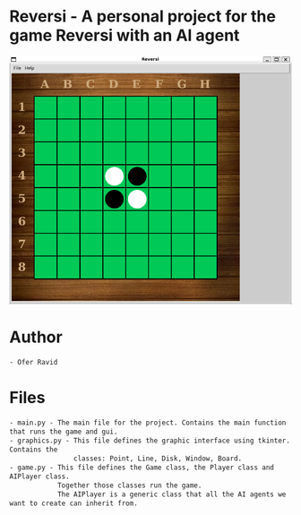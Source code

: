 # Reversi - A personal project for the game Reversi with an AI agent
![ReversiWindow](reversi_window.png)

# Author
    - Ofer Ravid


# Files
    - main.py - The main file for the project. Contains the main function that runs the game and gui.
    - graphics.py - This file defines the graphic interface using tkinter. Contains the
                    classes: Point, Line, Disk, Window, Board.
    - game.py - This file defines the Game class, the Player class and AIPlayer class.
                Together those classes run the game.
                The AIPlayer is a generic class that all the AI agents we want to create can inherit from.